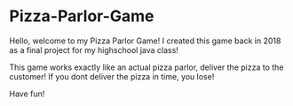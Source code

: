 # Pizza-Parlor-Game

Hello, welcome to my Pizza Parlor Game! I created this game back in 2018 as a final project for my highschool java class!

This game works exactly like an actual pizza parlor, deliver the pizza to the customer! If you dont deliver the pizza in time, you lose!

Have fun!
